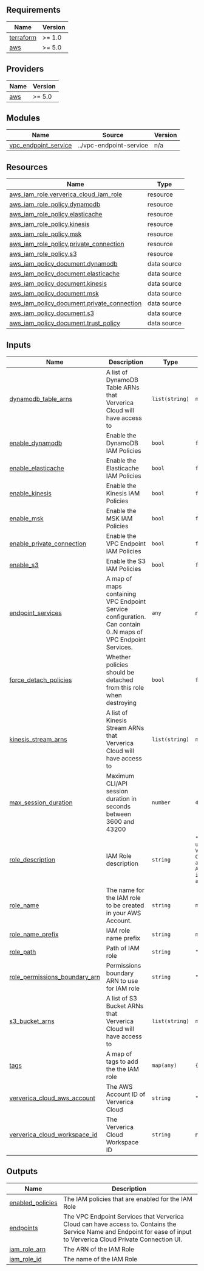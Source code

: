 ## Requirements

| Name | Version |
|------|---------|
| <a name="requirement_terraform"></a> [terraform](#requirement\_terraform) | >= 1.0 |
| <a name="requirement_aws"></a> [aws](#requirement\_aws) | >= 5.0 |

## Providers

| Name | Version |
|------|---------|
| <a name="provider_aws"></a> [aws](#provider\_aws) | >= 5.0 |

## Modules

| Name | Source | Version |
|------|--------|---------|
| <a name="module_vpc_endpoint_service"></a> [vpc\_endpoint\_service](#module\_vpc\_endpoint\_service) | ../vpc-endpoint-service | n/a |

## Resources

| Name | Type |
|------|------|
| [aws_iam_role.ververica_cloud_iam_role](https://registry.terraform.io/providers/hashicorp/aws/latest/docs/resources/iam_role) | resource |
| [aws_iam_role_policy.dynamodb](https://registry.terraform.io/providers/hashicorp/aws/latest/docs/resources/iam_role_policy) | resource |
| [aws_iam_role_policy.elasticache](https://registry.terraform.io/providers/hashicorp/aws/latest/docs/resources/iam_role_policy) | resource |
| [aws_iam_role_policy.kinesis](https://registry.terraform.io/providers/hashicorp/aws/latest/docs/resources/iam_role_policy) | resource |
| [aws_iam_role_policy.msk](https://registry.terraform.io/providers/hashicorp/aws/latest/docs/resources/iam_role_policy) | resource |
| [aws_iam_role_policy.private_connection](https://registry.terraform.io/providers/hashicorp/aws/latest/docs/resources/iam_role_policy) | resource |
| [aws_iam_role_policy.s3](https://registry.terraform.io/providers/hashicorp/aws/latest/docs/resources/iam_role_policy) | resource |
| [aws_iam_policy_document.dynamodb](https://registry.terraform.io/providers/hashicorp/aws/latest/docs/data-sources/iam_policy_document) | data source |
| [aws_iam_policy_document.elasticache](https://registry.terraform.io/providers/hashicorp/aws/latest/docs/data-sources/iam_policy_document) | data source |
| [aws_iam_policy_document.kinesis](https://registry.terraform.io/providers/hashicorp/aws/latest/docs/data-sources/iam_policy_document) | data source |
| [aws_iam_policy_document.msk](https://registry.terraform.io/providers/hashicorp/aws/latest/docs/data-sources/iam_policy_document) | data source |
| [aws_iam_policy_document.private_connection](https://registry.terraform.io/providers/hashicorp/aws/latest/docs/data-sources/iam_policy_document) | data source |
| [aws_iam_policy_document.s3](https://registry.terraform.io/providers/hashicorp/aws/latest/docs/data-sources/iam_policy_document) | data source |
| [aws_iam_policy_document.trust_policy](https://registry.terraform.io/providers/hashicorp/aws/latest/docs/data-sources/iam_policy_document) | data source |

## Inputs

| Name | Description | Type | Default | Required |
|------|-------------|------|---------|:--------:|
| <a name="input_dynamodb_table_arns"></a> [dynamodb\_table\_arns](#input\_dynamodb\_table\_arns) | A list of DynamoDB Table ARNs that Ververica Cloud will have access to | `list(string)` | `null` | no |
| <a name="input_enable_dynamodb"></a> [enable\_dynamodb](#input\_enable\_dynamodb) | Enable the DynamoDB IAM Policies | `bool` | `false` | no |
| <a name="input_enable_elasticache"></a> [enable\_elasticache](#input\_enable\_elasticache) | Enable the Elasticache IAM Policies | `bool` | `false` | no |
| <a name="input_enable_kinesis"></a> [enable\_kinesis](#input\_enable\_kinesis) | Enable the Kinesis IAM Policies | `bool` | `false` | no |
| <a name="input_enable_msk"></a> [enable\_msk](#input\_enable\_msk) | Enable the MSK IAM Policies | `bool` | `false` | no |
| <a name="input_enable_private_connection"></a> [enable\_private\_connection](#input\_enable\_private\_connection) | Enable the VPC Endpoint IAM Policies | `bool` | `false` | no |
| <a name="input_enable_s3"></a> [enable\_s3](#input\_enable\_s3) | Enable the S3 IAM Policies | `bool` | `false` | no |
| <a name="input_endpoint_services"></a> [endpoint\_services](#input\_endpoint\_services) | A map of maps containing VPC Endpoint Service configuration. Can contain 0..N maps of VPC Endpoint Services. | `any` | n/a | yes |
| <a name="input_force_detach_policies"></a> [force\_detach\_policies](#input\_force\_detach\_policies) | Whether policies should be detached from this role when destroying | `bool` | `false` | no |
| <a name="input_kinesis_stream_arns"></a> [kinesis\_stream\_arns](#input\_kinesis\_stream\_arns) | A list of Kinesis Stream ARNs that Ververica Cloud will have access to | `list(string)` | `null` | no |
| <a name="input_max_session_duration"></a> [max\_session\_duration](#input\_max\_session\_duration) | Maximum CLI/API session duration in seconds between 3600 and 43200 | `number` | `43200` | no |
| <a name="input_role_description"></a> [role\_description](#input\_role\_description) | IAM Role description | `string` | `"The IAM Role used with Ververica Cloud to access various AWS Services in this account"` | no |
| <a name="input_role_name"></a> [role\_name](#input\_role\_name) | The name for the IAM role to be created in your AWS Account. | `string` | `null` | no |
| <a name="input_role_name_prefix"></a> [role\_name\_prefix](#input\_role\_name\_prefix) | IAM role name prefix | `string` | `null` | no |
| <a name="input_role_path"></a> [role\_path](#input\_role\_path) | Path of IAM role | `string` | `"/"` | no |
| <a name="input_role_permissions_boundary_arn"></a> [role\_permissions\_boundary\_arn](#input\_role\_permissions\_boundary\_arn) | Permissions boundary ARN to use for IAM role | `string` | `""` | no |
| <a name="input_s3_bucket_arns"></a> [s3\_bucket\_arns](#input\_s3\_bucket\_arns) | A list of S3 Bucket ARNs that Ververica Cloud will have access to | `list(string)` | `null` | no |
| <a name="input_tags"></a> [tags](#input\_tags) | A map of tags to add the the IAM role | `map(any)` | `{}` | no |
| <a name="input_ververica_cloud_aws_account"></a> [ververica\_cloud\_aws\_account](#input\_ververica\_cloud\_aws\_account) | The AWS Account ID of Ververica Cloud | `string` | `"794031221915"` | no |
| <a name="input_ververica_cloud_workspace_id"></a> [ververica\_cloud\_workspace\_id](#input\_ververica\_cloud\_workspace\_id) | The Ververica Cloud Workspace ID | `string` | n/a | yes |

## Outputs

| Name | Description |
|------|-------------|
| <a name="output_enabled_policies"></a> [enabled\_policies](#output\_enabled\_policies) | The IAM policies that are enabled for the IAM Role |
| <a name="output_endpoints"></a> [endpoints](#output\_endpoints) | The VPC Endpoint Services that Ververica Cloud can have access to. Contains the Service Name and Endpoint for ease of input to Ververica Cloud Private Connection UI. |
| <a name="output_iam_role_arn"></a> [iam\_role\_arn](#output\_iam\_role\_arn) | The ARN of the IAM Role |
| <a name="output_iam_role_id"></a> [iam\_role\_id](#output\_iam\_role\_id) | The name of the IAM Role |
